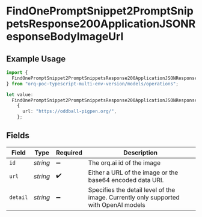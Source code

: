 # FindOnePromptSnippet2PromptSnippetsResponse200ApplicationJSONResponseBodyImageUrl

## Example Usage

```typescript
import {
  FindOnePromptSnippet2PromptSnippetsResponse200ApplicationJSONResponseBodyImageUrl,
} from "orq-poc-typescript-multi-env-version/models/operations";

let value:
  FindOnePromptSnippet2PromptSnippetsResponse200ApplicationJSONResponseBodyImageUrl =
    {
      url: "https://oddball-pigpen.org/",
    };
```

## Fields

| Field                                                                                | Type                                                                                 | Required                                                                             | Description                                                                          |
| ------------------------------------------------------------------------------------ | ------------------------------------------------------------------------------------ | ------------------------------------------------------------------------------------ | ------------------------------------------------------------------------------------ |
| `id`                                                                                 | *string*                                                                             | :heavy_minus_sign:                                                                   | The orq.ai id of the image                                                           |
| `url`                                                                                | *string*                                                                             | :heavy_check_mark:                                                                   | Either a URL of the image or the base64 encoded data URI.                            |
| `detail`                                                                             | *string*                                                                             | :heavy_minus_sign:                                                                   | Specifies the detail level of the image. Currently only supported with OpenAI models |